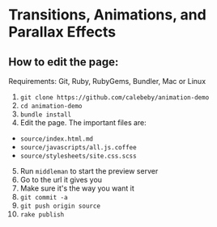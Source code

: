 Transitions, Animations, and Parallax Effects
=============================================

How to edit the page:
---------------------

Requirements: Git, Ruby, RubyGems, Bundler, Mac or Linux

1. `git clone https://github.com/calebeby/animation-demo`
2. `cd animation-demo`
3. `bundle install`
4. Edit the page. The important files are:
  - `source/index.html.md`
  - `source/javascripts/all.js.coffee`
  - `source/stylesheets/site.css.scss`
5. Run `middleman` to start the preview server
6. Go to the url it gives you
7. Make sure it's the way you want it
8. `git commit -a`
9. `git push origin source`
10. `rake publish`
